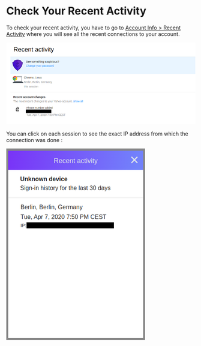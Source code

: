 # Check Your Recent Activity

To check your recent activity, you have to go to [Account Info > Recent Activity](https://login.yahoo.com/account/activity) where you will see all the recent connections to your account.

![](../img/yahoo1.png)

You can click on each session to see the exact IP address from which the connection was done :

![](../img/yahoo2.png)
